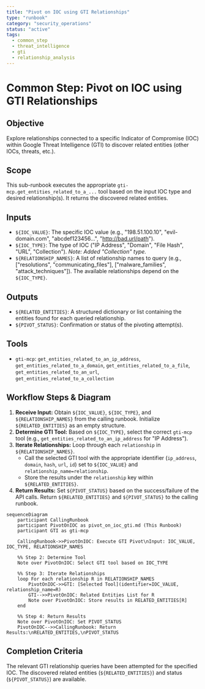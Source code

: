 ```yaml
---
title: "Pivot on IOC using GTI Relationships"
type: "runbook"
category: "security_operations"
status: "active"
tags:
  - common_step
  - threat_intelligence
  - gti
  - relationship_analysis
---
```


# Common Step: Pivot on IOC using GTI Relationships

## Objective

Explore relationships connected to a specific Indicator of Compromise (IOC) within Google Threat Intelligence (GTI) to discover related entities (other IOCs, threats, etc.).

## Scope

This sub-runbook executes the appropriate `gti-mcp.get_entities_related_to_a_...` tool based on the input IOC type and desired relationship(s). It returns the discovered related entities.

## Inputs

*   `${IOC_VALUE}`: The specific IOC value (e.g., "198.51.100.10", "evil-domain.com", "abcdef123456...", "http://bad.url/path").
*   `${IOC_TYPE}`: The type of IOC ("IP Address", "Domain", "File Hash", "URL", "Collection"). *Note: Added "Collection" type.*
*   `${RELATIONSHIP_NAMES}`: A list of relationship names to query (e.g., ["resolutions", "communicating_files"], ["malware_families", "attack_techniques"]). The available relationships depend on the `${IOC_TYPE}`.

## Outputs

*   `${RELATED_ENTITIES}`: A structured dictionary or list containing the entities found for each queried relationship.
*   `${PIVOT_STATUS}`: Confirmation or status of the pivoting attempt(s).

## Tools

*   `gti-mcp`: `get_entities_related_to_an_ip_address`, `get_entities_related_to_a_domain`, `get_entities_related_to_a_file`, `get_entities_related_to_an_url`, `get_entities_related_to_a_collection`

## Workflow Steps & Diagram

1.  **Receive Input:** Obtain `${IOC_VALUE}`, `${IOC_TYPE}`, and `${RELATIONSHIP_NAMES}` from the calling runbook. Initialize `${RELATED_ENTITIES}` as an empty structure.
2.  **Determine GTI Tool:** Based on `${IOC_TYPE}`, select the correct `gti-mcp` tool (e.g., `get_entities_related_to_an_ip_address` for "IP Address").
3.  **Iterate Relationships:** Loop through each `relationship` in `${RELATIONSHIP_NAMES}`.
    *   Call the selected GTI tool with the appropriate identifier (`ip_address`, `domain`, `hash`, `url`, `id`) set to `${IOC_VALUE}` and `relationship_name=relationship`.
    *   Store the results under the `relationship` key within `${RELATED_ENTITIES}`.
4.  **Return Results:** Set `${PIVOT_STATUS}` based on the success/failure of the API calls. Return `${RELATED_ENTITIES}` and `${PIVOT_STATUS}` to the calling runbook.

```mermaid
sequenceDiagram
    participant CallingRunbook
    participant PivotOnIOC as pivot_on_ioc_gti.md (This Runbook)
    participant GTI as gti-mcp

    CallingRunbook->>PivotOnIOC: Execute GTI Pivot\nInput: IOC_VALUE, IOC_TYPE, RELATIONSHIP_NAMES

    %% Step 2: Determine Tool
    Note over PivotOnIOC: Select GTI tool based on IOC_TYPE

    %% Step 3: Iterate Relationships
    loop For each relationship R in RELATIONSHIP_NAMES
        PivotOnIOC->>GTI: [Selected Tool](identifier=IOC_VALUE, relationship_name=R)
        GTI-->>PivotOnIOC: Related Entities List for R
        Note over PivotOnIOC: Store results in RELATED_ENTITIES[R]
    end

    %% Step 4: Return Results
    Note over PivotOnIOC: Set PIVOT_STATUS
    PivotOnIOC-->>CallingRunbook: Return Results:\nRELATED_ENTITIES,\nPIVOT_STATUS

```

## Completion Criteria

The relevant GTI relationship queries have been attempted for the specified IOC. The discovered related entities (`${RELATED_ENTITIES}`) and status (`${PIVOT_STATUS}`) are available.
